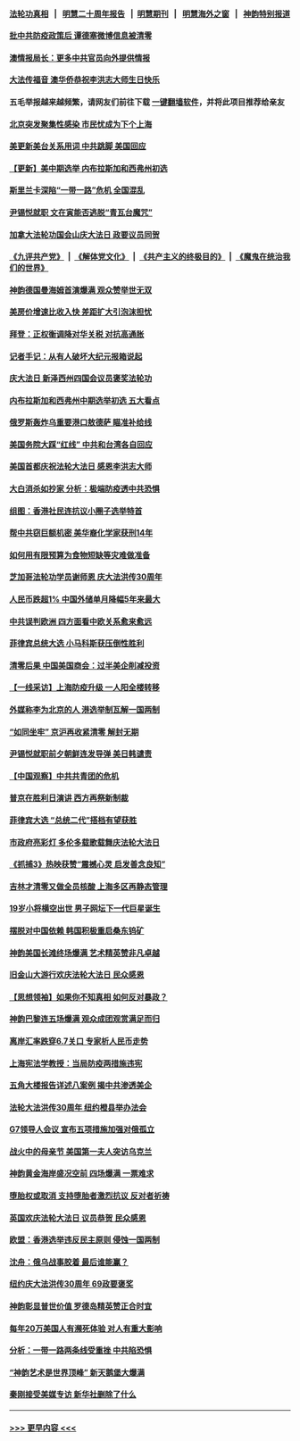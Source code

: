 #### [法轮功真相](https://github.com/gfw-breaker/truth/blob/master/README.md?t=0) &nbsp;&nbsp;|&nbsp;&nbsp; [明慧二十周年报告](https://github.com/gfw-breaker/mh-reports/blob/master/README.md?t=0) &nbsp;&nbsp;|&nbsp;&nbsp;[明慧期刊](https://github.com/gfw-breaker/mh-qikan) &nbsp;&nbsp;|&nbsp;&nbsp; [明慧海外之窗](https://github.com/gfw-breaker/mh-news/blob/master/README.md?t=0) &nbsp;&nbsp;|&nbsp;&nbsp; [神韵特别报道](https://github.com/gfw-breaker/mh-news/blob/master/shenyun.md?t=0)
#### [批中共防疫政策后 谭德塞微博信息被清零](../pages/nf4514/n13733099.md?t=05112251) 
#### [澳情报局长：更多中共官员向外提供情报](../pages/nf4514/n13732119.md?t=05112251) 
#### [大法传福音 澳华侨恭祝李洪志大师生日快乐](../pages/nf4514/n13732790.md?t=05112251) 
#### 五毛举报越来越频繁，请网友们前往下载 [一键翻墙软件](https://github.com/gfw-breaker/ssr-accounts)，并将此项目推荐给亲友
#### [北京突发聚集性感染 市民忧成为下个上海](../pages/nf4514/n13732920.md?t=05112251) 
#### [美更新美台关系用词 中共跳脚 美国回应](../pages/nf4514/n13732638.md?t=05112251) 
#### [【更新】美中期选举 内布拉斯加和西弗州初选](../pages/nf4514/n13732713.md?t=05112251) 
#### [斯里兰卡深陷“一带一路”危机 全国混乱](../pages/nf4514/n13732915.md?t=05112251) 
#### [尹锡悦就职 文在寅能否逃脱“青瓦台魔咒”](../pages/nf4514/n13732873.md?t=05112251) 
#### [加拿大法轮功国会山庆大法日 政要议员同贺](../pages/nf4514/n13732631.md?t=05112251) 
#### [《九评共产党》](https://github.com/begood0513/9ping.md/blob/master/README.md) &nbsp;|&nbsp; [《解体党文化》](../../../../jtdwh.md/blob/master/README.md)  &nbsp;|&nbsp; [《共产主义的终极目的》](../../../../gczydzjmd.md/blob/master/README.md) &nbsp;|&nbsp; [《魔鬼在统治我们的世界》](../../../../mgztzwmdsj.md/blob/master/README.md) 
#### [神韵德国曼海姆首演爆满 观众赞举世无双](../pages/nf4514/n13732698.md?t=05112251) 
#### [美房价增速比收入快 差距扩大引泡沫担忧](../pages/nf4514/n13732492.md?t=05112251) 
#### [拜登：正权衡调降对华关税 对抗高通胀](../pages/nf4514/n13732380.md?t=05112251) 
#### [记者手记：从有人破坏大纪元报箱说起](../pages/nf4514/n13731819.md?t=05112251) 
#### [庆大法日 新泽西州四国会议员褒奖法轮功](../pages/nf4514/n13731781.md?t=05112251) 
#### [内布拉斯加和西弗州中期选举初选 五大看点](../pages/nf4514/n13732239.md?t=05112251) 
#### [俄罗斯轰炸乌重要港口敖德萨 瞄准补给线](../pages/nf4514/n13732219.md?t=05112251) 
#### [美国务院大踩“红线” 中共和台湾各自回应](../pages/nf4514/n13732069.md?t=05112251) 
#### [美国首都庆祝法轮大法日 感恩李洪志大师](../pages/nf4514/n13731696.md?t=05112251) 
#### [大白消杀如抄家 分析：极端防疫透中共恐惧](../pages/nf4514/n13732034.md?t=05112251) 
#### [组图：香港社民连抗议小圈子选举特首](../pages/nf4514/n13731959.md?t=05112251) 
#### [帮中共窃巨额机密 美华裔化学家获刑14年](../pages/nf4514/n13731669.md?t=05112251) 
#### [如何用有限预算为食物短缺等灾难做准备](../pages/nf4514/n13731661.md?t=05112251) 
#### [芝加哥法轮功学员谢师恩 庆大法洪传30周年](../pages/nf4514/n13731508.md?t=05112251) 
#### [人民币跌超1% 中国外储单月降幅5年来最大](../pages/nf4514/n13731552.md?t=05112251) 
#### [中共误判欧洲 四方面看中欧关系愈来愈远](../pages/nf4514/n13729164.md?t=05112251) 
#### [菲律宾总统大选 小马科斯获压倒性胜利](../pages/nf4514/n13731560.md?t=05112251) 
#### [清零后果 中国美国商会：过半美企削减投资](../pages/nf4514/n13731358.md?t=05112251) 
#### [【一线采访】上海防疫升级 一人阳全楼转移](../pages/nf4514/n13731443.md?t=05112251) 
#### [外媒称李为北京的人 港选举制瓦解一国两制](../pages/nf4514/n13731496.md?t=05112251) 
#### [“如同坐牢” 京沪再收紧清零 解封无期](../pages/nf4514/n13731451.md?t=05112251) 
#### [尹锡悦就职前夕朝鲜连发导弹 美日韩谴责](../pages/nf4514/n13731444.md?t=05112251) 
#### [【中国观察】中共共青团的危机](../pages/nf4514/n13731314.md?t=05112251) 
#### [普京在胜利日演讲 西方再祭新制裁](../pages/nf4514/n13731295.md?t=05112251) 
#### [菲律宾大选 “总统二代”搭档有望获胜](../pages/nf4514/n13731325.md?t=05112251) 
#### [市政府亮彩灯 多伦多载歌载舞庆法轮大法日](../pages/nf4514/n13730425.md?t=05112251) 
#### [《抓捕3》热映获赞“震撼心灵 启发善念良知”](../pages/nf4514/n13729129.md?t=05112251) 
#### [吉林才清零又做全员核酸 上海多区再静态管理](../pages/nf4514/n13731187.md?t=05112251) 
#### [19岁小将横空出世 男子网坛下一代巨星诞生](../pages/nf4514/n13730767.md?t=05112251) 
#### [摆脱对中国依赖 韩国积极重启桑东钨矿](../pages/nf4514/n13731072.md?t=05112251) 
#### [神韵美国长滩终场爆满 艺术精英赞非凡卓越](../pages/nf4514/n13731036.md?t=05112251) 
#### [旧金山大游行欢庆法轮大法日 民众感恩](../pages/nf4514/n13730612.md?t=05112251) 
#### [【思想领袖】如果你不知真相 如何反对暴政？](../pages/nf4514/n13729014.md?t=05112251) 
#### [神韵巴黎连五场爆满 观众成团观赏满足而归](../pages/nf4514/n13730697.md?t=05112251) 
#### [离岸汇率跌穿6.7关口 专家析人民币走势](../pages/nf4514/n13730613.md?t=05112251) 
#### [上海宪法学教授：当局防疫两措施违宪](../pages/nf4514/n13730561.md?t=05112251) 
#### [五角大楼报告详述八案例 揭中共渗透美企](../pages/nf4514/n13730587.md?t=05112251) 
#### [法轮大法洪传30周年 纽约橙县举办法会](../pages/nf4514/n13730603.md?t=05112251) 
#### [G7领导人会议 宣布五项措施加强对俄孤立](../pages/nf4514/n13730505.md?t=05112251) 
#### [战火中的母亲节 美国第一夫人突访乌克兰](../pages/nf4514/n13730400.md?t=05112251) 
#### [神韵黄金海岸盛况空前 四场爆满 一票难求](../pages/nf4514/n13730488.md?t=05112251) 
#### [堕胎权或取消 支持堕胎者激烈抗议 反对者祈祷](../pages/nf4514/n13730372.md?t=05112251) 
#### [英国欢庆法轮大法日 议员恭贺 民众感恩](../pages/nf4514/n13730266.md?t=05112251) 
#### [欧盟：香港选举违反民主原则 侵蚀一国两制](../pages/nf4514/n13730387.md?t=05112251) 
#### [沈舟：俄乌战事胶着 最后谁能赢？](../pages/nf4514/n13729909.md?t=05112251) 
#### [纽约庆大法洪传30周年 69政要褒奖](../pages/nf4514/n13728906.md?t=05112251) 
#### [神韵彰显普世价值 罗德岛精英赞正合时宜](../pages/nf4514/n13730125.md?t=05112251) 
#### [每年20万美国人有濒死体验 对人有重大影响](../pages/nf4514/n13729932.md?t=05112251) 
#### [分析：一带一路两条线受重挫 中共陷恐惧](../pages/nf4514/n13726633.md?t=05112251) 
#### [“神韵艺术是世界顶峰” 新天鹅堡大爆满](../pages/nf4514/n13730016.md?t=05112251) 
#### [秦刚接受美媒专访 新华社删除了什么](../pages/nf4514/n13729851.md?t=05112251) 

----
#### [ >>> 更早内容 <<< ](../indexes/nf4514-earlier.md)
